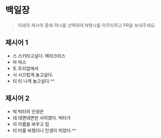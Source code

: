 # 백일장

> 아래의 제시어 중에 하나를 선택하여 N행시를 마무리하고 PR을 보내주세요.

## 제시어 1

* 스 스키타고싶다. 메리크리스
* 마 마스
* 트 트리앞에서
* 시 시끄럽게 놀고싶다.
* 티 티 나게 놀고싶다.^^

## 제시어 2

* 빅 빅터의 인생은
* 데 데면데면한 사이였다. 빅터가 
* 이 이름을 바꾸고 집
* 터 터를 바꿨더니 인생이 피었다.^^
